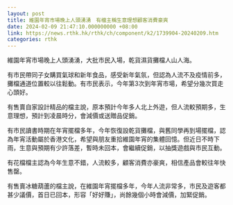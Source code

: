 ```yaml
---
layout: post
title: 維園年宵市場晚上人頭湧湧　有檔主稱生意理想顧客消費豪爽
date: 2024-02-09 21:47:10.000000000 +08:00
link: https://news.rthk.hk/rthk/ch/component/k2/1739904-20240209.htm
categories: rthk
---
```


維園年宵市場晚上人頭湧湧，大批市民入場，乾貨濕貨攤檔人山人海。

有市民帶同子女購買氣球和新年食品，感受新年氣氛，但認為人流不及疫情前多，攤檔通道位置較以往鬆動。有市民表示，今年第3次到年宵市場，希望分幾次買走心頭好。

有售賣自家設計精品的檔主說，原本預計今年多人北上外遊，但人流較預期多，生意理想，預計到凌晨時分，會減價或送贈品促銷。

有市民讀書時期在年宵擺檔多年，今年恢復設乾貨攤檔，與舊同學再到場擺檔，認為年宵活動屬於香港文化，希望與朋友重拾維園年宵的集體回憶。但近日不時下雨，生意與預期有少許落差，暫時未回本，會繼續促銷，以抽獎遊戲與市民互動。

有花檔檔主認為今年生意不錯，人流較多，顧客消費亦豪爽，相信產品會較往年快售罄。

有售賣冰糖葫蘆的檔主說，在維園年宵擺檔多年，今年人流非常多，市民及遊客都甚少議價，首日已回本，形容「好好賺」，尚餘幾個小時會減價，加緊促銷。
